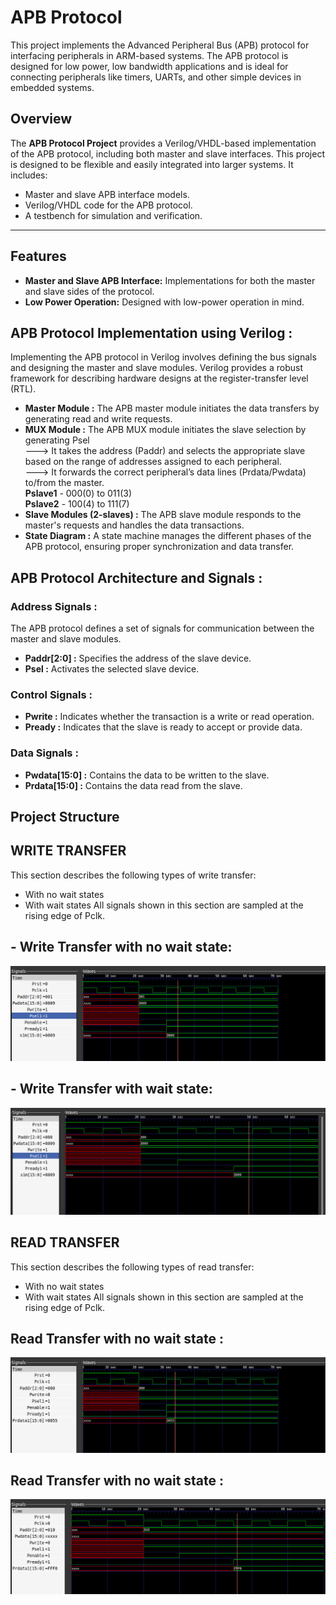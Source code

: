 # **APB Protocol**

This project implements the Advanced Peripheral Bus (APB) protocol for interfacing peripherals in ARM-based systems. The APB protocol is designed for low power, low bandwidth applications and is ideal for connecting peripherals like timers, UARTs, and other simple devices in embedded systems.

## **Overview**
The **APB Protocol Project** provides a Verilog/VHDL-based implementation of the APB protocol, including both master and slave interfaces. This project is designed to be flexible and easily integrated into larger systems. It includes:
- Master and slave APB interface models.
- Verilog/VHDL code for the APB protocol.
- A testbench for simulation and verification.

---

## **Features**
- **Master and Slave APB Interface:** Implementations for both the master and slave sides of the protocol.
- **Low Power Operation:** Designed with low-power operation in mind.


## APB Protocol Implementation using Verilog :
Implementing the APB protocol in Verilog involves defining the bus signals and designing
the master and slave modules. Verilog provides a robust framework for describing hardware designs
at the register-transfer level (RTL).
- **Master Module :** The APB master module initiates the data transfers by generating read
and write requests.
- **MUX Module :** The APB MUX module initiates the slave selection by generating Psel<br>
  ---> It takes the address (Paddr) and selects the appropriate slave based on the range
of addresses assigned to each peripheral.<br>
  ---> It forwards the correct peripheral’s data lines (Prdata/Pwdata) to/from the
master.<br>
**Pslave1** - 000(0) to 011(3) <br>
**Pslave2** - 100(4) to 111(7)
- **Slave Modules (2-slaves) :** The APB slave module responds to the master's requests and
handles the data transactions.
- **State Diagram :** A state machine manages the different phases of the APB protocol,
ensuring proper synchronization and data transfer.




## APB Protocol Architecture and Signals :
### Address Signals :
The APB protocol defines a set of signals for communication between the
master and slave modules.
- **Paddr[2:0] :** Specifies the address of the slave device.
- **Psel :** Activates the selected slave device.
### Control Signals :
- **Pwrite :** Indicates whether the transaction is a write or read operation.
- **Pready :** Indicates that the slave is ready to accept or provide data.
### Data Signals :
- **Pwdata[15:0] :** Contains the data to be written to the slave.
- **Prdata[15:0] :** Contains the data read from the slave.




## **Project Structure**


## WRITE TRANSFER
This section describes the following types of write transfer:
-  With no wait states
-  With wait states
All signals shown in this section are sampled at the rising edge of Pclk.
## - Write Transfer with no wait state:
![WNwait](https://github.com/JagadeeshAJK/APB_master_slave_protocol/blob/main/Write_nowait_state.png)
## - Write Transfer with wait state:
![Wwait](https://github.com/JagadeeshAJK/APB_master_slave_protocol/blob/main/Write_wait_state.png)


## READ TRANSFER
This section describes the following types of read transfer:
-  With no wait states
-  With wait states
All signals shown in this section are sampled at the rising edge of Pclk.
## Read Transfer with no wait state :
![RNwait](https://github.com/JagadeeshAJK/APB_master_slave_protocol/blob/main/Read_nowait_state.png)
## Read Transfer with no wait state :
![Rwait](https://github.com/JagadeeshAJK/APB_master_slave_protocol/blob/main/Read_wait_state.png)
